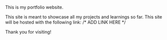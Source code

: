 This is my portfolio website. 

This site is meant to showcase all my projects and learnings so far. 
This site will be hosted with the following link:
/* ADD LINK HERE */

Thank you for visiting!